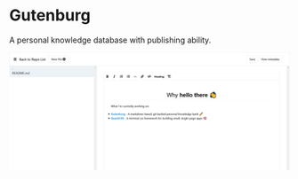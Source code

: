 # Gutenburg

A personal knowledge database with publishing ability.

![Preview](assets/img/screenshot.png)